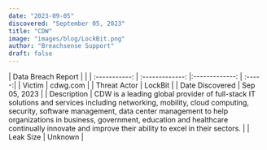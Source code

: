 ```yaml
---
date: "2023-09-05"
discovered: "September 05, 2023"
title: "CDW"
image: "images/blog/LockBit.png"
author: "Breachsense Support"
draft: false
---
```


| Data Breach Report           |              | 
| :-----------: | :-------------:     |:-------------:    | :-----:|
| Victim      | cdwg.com      | 
| Threat Actor      | LockBit      | 
| Date Discovered      | Sep 05, 2023      | 
| Description      | CDW is a leading global provider of full-stack IT solutions and services including networking, mobility, cloud computing, security, software management, data center management to help organizations in business, government, education and healthcare continually innovate and improve their ability to excel in their sectors.      | 
| Leak Size      | Unknown      | 

